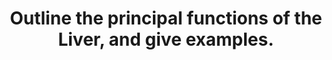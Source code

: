 ---
title: "Outline the principal functions of the Liver, and give examples."
entityType: SAQ
exam: PEX
college: CICM
year: 2009
sitting: B
question: 23
passRate: 44
lo:
- "[[I2a]]"
EC_expectedDomains:
- "For a good answer candidates were expected to at least mention the following -Formation and secretion of bile Carbohydrate metabolism (Glycogen synthesis and breakdown, Gluconeogensis) Lipid metabolism (Fatty acid oxidation, Synthesis of cholesterol and phospholipids, Production of ketoacids) Protein metabolism Breakdown Metabolism of toxins, drugs (Phase I reactions - oxidation, reduction, hydrolysis, Phase II reactions- conjugation/glucuronidation) Storage (Vitamins B12, A, D 2, Iron as ferritin, Glycogen) Immunity Endocrine (Synthesis of 25 OH cholecalciferol, Metabolism of steroid hormones, Synthesis of somatomedins, Erythropoietin) Miscellaneous (Acid base role – lactate metabolism, Blood store)"
resources:
- "Gannong p485"
- "Power and Kam p185"
---